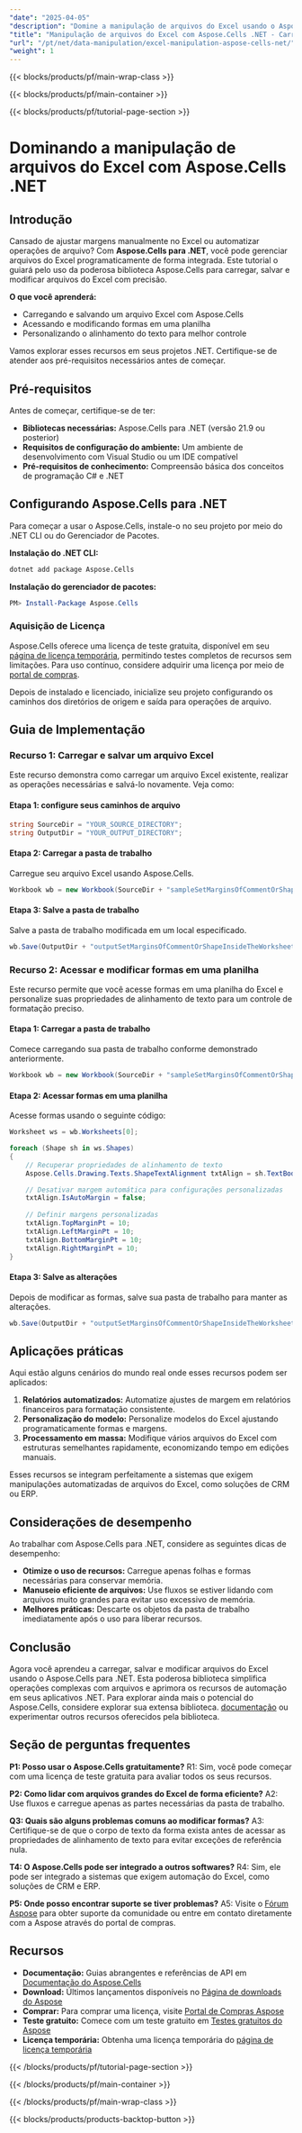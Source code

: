 ```yaml
---
"date": "2025-04-05"
"description": "Domine a manipulação de arquivos do Excel usando o Aspose.Cells para .NET. Aprenda a carregar, salvar e modificar formas em arquivos do Excel sem esforço."
"title": "Manipulação de arquivos do Excel com Aspose.Cells .NET - Carregar, salvar e modificar formas"
"url": "/pt/net/data-manipulation/excel-manipulation-aspose-cells-net/"
"weight": 1
---
```


{{< blocks/products/pf/main-wrap-class >}}

{{< blocks/products/pf/main-container >}}

{{< blocks/products/pf/tutorial-page-section >}}


# Dominando a manipulação de arquivos do Excel com Aspose.Cells .NET

## Introdução

Cansado de ajustar margens manualmente no Excel ou automatizar operações de arquivo? Com **Aspose.Cells para .NET**, você pode gerenciar arquivos do Excel programaticamente de forma integrada. Este tutorial o guiará pelo uso da poderosa biblioteca Aspose.Cells para carregar, salvar e modificar arquivos do Excel com precisão.

**O que você aprenderá:**
- Carregando e salvando um arquivo Excel com Aspose.Cells
- Acessando e modificando formas em uma planilha
- Personalizando o alinhamento do texto para melhor controle

Vamos explorar esses recursos em seus projetos .NET. Certifique-se de atender aos pré-requisitos necessários antes de começar.

## Pré-requisitos

Antes de começar, certifique-se de ter:
- **Bibliotecas necessárias:** Aspose.Cells para .NET (versão 21.9 ou posterior)
- **Requisitos de configuração do ambiente:** Um ambiente de desenvolvimento com Visual Studio ou um IDE compatível
- **Pré-requisitos de conhecimento:** Compreensão básica dos conceitos de programação C# e .NET

## Configurando Aspose.Cells para .NET

Para começar a usar o Aspose.Cells, instale-o no seu projeto por meio do .NET CLI ou do Gerenciador de Pacotes.

**Instalação do .NET CLI:**
```bash
dotnet add package Aspose.Cells
```

**Instalação do gerenciador de pacotes:**
```powershell
PM> Install-Package Aspose.Cells
```

### Aquisição de Licença

Aspose.Cells oferece uma licença de teste gratuita, disponível em seu [página de licença temporária](https://purchase.aspose.com/temporary-license/), permitindo testes completos de recursos sem limitações. Para uso contínuo, considere adquirir uma licença por meio de [portal de compras](https://purchase.aspose.com/buy).

Depois de instalado e licenciado, inicialize seu projeto configurando os caminhos dos diretórios de origem e saída para operações de arquivo.

## Guia de Implementação

### Recurso 1: Carregar e salvar um arquivo Excel

Este recurso demonstra como carregar um arquivo Excel existente, realizar as operações necessárias e salvá-lo novamente. Veja como:

#### Etapa 1: configure seus caminhos de arquivo
```csharp
string SourceDir = "YOUR_SOURCE_DIRECTORY";
string OutputDir = "YOUR_OUTPUT_DIRECTORY";
```

#### Etapa 2: Carregar a pasta de trabalho
Carregue seu arquivo Excel usando Aspose.Cells.
```csharp
Workbook wb = new Workbook(SourceDir + "sampleSetMarginsOfCommentOrShapeInsideTheWorksheet.xlsx");
```

#### Etapa 3: Salve a pasta de trabalho
Salve a pasta de trabalho modificada em um local especificado.
```csharp
wb.Save(OutputDir + "outputSetMarginsOfCommentOrShapeInsideTheWorksheet.xlsx");
```

### Recurso 2: Acessar e modificar formas em uma planilha

Este recurso permite que você acesse formas em uma planilha do Excel e personalize suas propriedades de alinhamento de texto para um controle de formatação preciso.

#### Etapa 1: Carregar a pasta de trabalho
Comece carregando sua pasta de trabalho conforme demonstrado anteriormente.
```csharp
Workbook wb = new Workbook(SourceDir + "sampleSetMarginsOfCommentOrShapeInsideTheWorksheet.xlsx");
```

#### Etapa 2: Acessar formas em uma planilha
Acesse formas usando o seguinte código:
```csharp
Worksheet ws = wb.Worksheets[0];

foreach (Shape sh in ws.Shapes)
{
    // Recuperar propriedades de alinhamento de texto
    Aspose.Cells.Drawing.Texts.ShapeTextAlignment txtAlign = sh.TextBody.TextAlignment;

    // Desativar margem automática para configurações personalizadas
    txtAlign.IsAutoMargin = false;
    
    // Definir margens personalizadas
    txtAlign.TopMarginPt = 10;
    txtAlign.LeftMarginPt = 10;
    txtAlign.BottomMarginPt = 10;
    txtAlign.RightMarginPt = 10;
}
```

#### Etapa 3: Salve as alterações
Depois de modificar as formas, salve sua pasta de trabalho para manter as alterações.
```csharp
wb.Save(OutputDir + "outputSetMarginsOfCommentOrShapeInsideTheWorksheet.xlsx");
```

## Aplicações práticas

Aqui estão alguns cenários do mundo real onde esses recursos podem ser aplicados:
1. **Relatórios automatizados:** Automatize ajustes de margem em relatórios financeiros para formatação consistente.
2. **Personalização do modelo:** Personalize modelos do Excel ajustando programaticamente formas e margens.
3. **Processamento em massa:** Modifique vários arquivos do Excel com estruturas semelhantes rapidamente, economizando tempo em edições manuais.

Esses recursos se integram perfeitamente a sistemas que exigem manipulações automatizadas de arquivos do Excel, como soluções de CRM ou ERP.

## Considerações de desempenho

Ao trabalhar com Aspose.Cells para .NET, considere as seguintes dicas de desempenho:
- **Otimize o uso de recursos:** Carregue apenas folhas e formas necessárias para conservar memória.
- **Manuseio eficiente de arquivos:** Use fluxos se estiver lidando com arquivos muito grandes para evitar uso excessivo de memória.
- **Melhores práticas:** Descarte os objetos da pasta de trabalho imediatamente após o uso para liberar recursos.

## Conclusão

Agora você aprendeu a carregar, salvar e modificar arquivos do Excel usando o Aspose.Cells para .NET. Esta poderosa biblioteca simplifica operações complexas com arquivos e aprimora os recursos de automação em seus aplicativos .NET. Para explorar ainda mais o potencial do Aspose.Cells, considere explorar sua extensa biblioteca. [documentação](https://reference.aspose.com/cells/net/) ou experimentar outros recursos oferecidos pela biblioteca.

## Seção de perguntas frequentes

**P1: Posso usar o Aspose.Cells gratuitamente?**
R1: Sim, você pode começar com uma licença de teste gratuita para avaliar todos os seus recursos. 

**P2: Como lidar com arquivos grandes do Excel de forma eficiente?**
A2: Use fluxos e carregue apenas as partes necessárias da pasta de trabalho.

**Q3: Quais são alguns problemas comuns ao modificar formas?**
A3: Certifique-se de que o corpo de texto da forma exista antes de acessar as propriedades de alinhamento de texto para evitar exceções de referência nula.

**T4: O Aspose.Cells pode ser integrado a outros softwares?**
R4: Sim, ele pode ser integrado a sistemas que exigem automação do Excel, como soluções de CRM e ERP.

**P5: Onde posso encontrar suporte se tiver problemas?**
A5: Visite o [Fórum Aspose](https://forum.aspose.com/c/cells/9) para obter suporte da comunidade ou entre em contato diretamente com a Aspose através do portal de compras.

## Recursos
- **Documentação:** Guias abrangentes e referências de API em [Documentação do Aspose.Cells](https://reference.aspose.com/cells/net/)
- **Download:** Últimos lançamentos disponíveis no [Página de downloads do Aspose](https://releases.aspose.com/cells/net/)
- **Comprar:** Para comprar uma licença, visite [Portal de Compras Aspose](https://purchase.aspose.com/buy)
- **Teste gratuito:** Comece com um teste gratuito em [Testes gratuitos do Aspose](https://releases.aspose.com/cells/net/)
- **Licença temporária:** Obtenha uma licença temporária do [página de licença temporária](https://purchase.aspose.com/temporary-license/)

{{< /blocks/products/pf/tutorial-page-section >}}

{{< /blocks/products/pf/main-container >}}

{{< /blocks/products/pf/main-wrap-class >}}

{{< blocks/products/products-backtop-button >}}